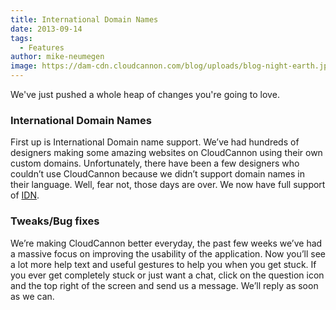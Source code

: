 ```yaml
---
title: International Domain Names
date: 2013-09-14
tags:
  - Features
author: mike-neumegen
image: https://dam-cdn.cloudcannon.com/blog/uploads/blog-night-earth.jpg
---
```


We've just pushed a whole heap of changes you're going to love.

### International Domain Names

First up is International Domain name support. We’ve had hundreds of designers making some amazing websites on CloudCannon using their own custom domains. Unfortunately, there have been a few designers who couldn’t use CloudCannon because we didn’t support domain names in their language. Well, fear not, those days are over. We now have full support of [IDN](http://en.wikipedia.org/wiki/Internationalized_domain_name).

### Tweaks/Bug fixes

We’re making CloudCannon better everyday, the past few weeks we’ve had a massive focus on improving the usability of the application. Now you’ll see a lot more help text and useful gestures to help you when you get stuck. If you ever get completely stuck or just want a chat, click on the question icon and the top right of the screen and send us a message. We’ll reply as soon as we can.